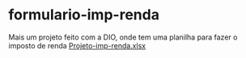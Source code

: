 # formulario-imp-renda
Mais um projeto feito com a DIO, onde tem uma planilha para fazer o imposto de renda
[Projeto-imp-renda.xlsx](https://github.com/user-attachments/files/20967203/Projeto-imp-renda.xlsx)
